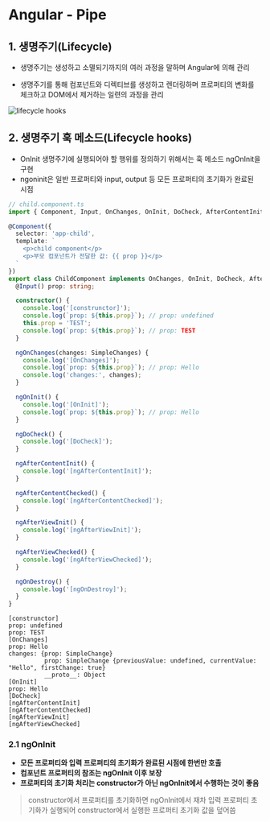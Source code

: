 # Angular - Pipe

## 1. 생명주기(Lifecycle)

- 생명주기는 생성하고 소멸되기까지의 여러 과정을 말하며 Angular에 의해 관리


- 생명주기를 통해 컴포넌트와 디렉티브를 생성하고 렌더링하며 프로퍼티의 변화를 체크하고 DOM에서 제거하는 일련의 과정을 관리

![lifecycle hooks](http://poiemaweb.com/img/hooks-in-sequence.png)

## 2. 생명주기 훅 메소드(Lifecycle hooks)

- OnInit 생명주기에 실행되어야 할 행위를 정의하기 위해서는 훅 메소드 ngOnInit을 구현
- ngoninit은 일반 프로퍼티와 input, output 등 모든 프로퍼티의 초기화가 완료된 시점

```typescript
// child.component.ts
import { Component, Input, OnChanges, OnInit, DoCheck, AfterContentInit, AfterContentChecked, AfterViewInit, AfterViewChecked, OnDestroy, SimpleChanges } from '@angular/core';

@Component({
  selector: 'app-child',
  template: `
    <p>child component</p>
    <p>부모 컴포넌트가 전달한 값: {{ prop }}</p>
  `
})
export class ChildComponent implements OnChanges, OnInit, DoCheck, AfterContentInit, AfterContentChecked, AfterViewInit, AfterViewChecked, OnDestroy {
  @Input() prop: string;

  constructor() {
    console.log('[construnctor]');
    console.log(`prop: ${this.prop}`); // prop: undefined
    this.prop = 'TEST';
    console.log(`prop: ${this.prop}`); // prop: TEST
  }

  ngOnChanges(changes: SimpleChanges) {
    console.log('[OnChanges]');
    console.log(`prop: ${this.prop}`); // prop: Hello
    console.log('changes:', changes);
  }

  ngOnInit() {
    console.log('[OnInit]');
    console.log(`prop: ${this.prop}`); // prop: Hello
  }

  ngDoCheck() {
    console.log('[DoCheck]');
  }

  ngAfterContentInit() {
    console.log('[ngAfterContentInit]');
  }

  ngAfterContentChecked() {
    console.log('[ngAfterContentChecked]');
  }

  ngAfterViewInit() {
    console.log('[ngAfterViewInit]');
  }

  ngAfterViewChecked() {
    console.log('[ngAfterViewChecked]');
  }

  ngOnDestroy() {
    console.log('[ngOnDestroy]');
  }
}
```

```code
[construnctor]
prop: undefined
prop: TEST
[OnChanges]
prop: Hello
changes: {prop: SimpleChange}
          prop: SimpleChange {previousValue: undefined, currentValue: "Hello", firstChange: true}
          __proto__: Object
[OnInit]
prop: Hello
[DoCheck]
[ngAfterContentInit]
[ngAfterContentChecked]
[ngAfterViewInit]
[ngAfterViewChecked]
```

### 2.1 ngOnInit

- **모든 프로퍼티와 입력 프로퍼티의 초기화가 완료된 시점에 한번만 호출**
- **컴포넌트 프로퍼티의 참조는 ngOnInit 이후 보장**
- **프로퍼티의 초기화 처리는 constructor가 아닌 ngOnInit에서 수행하는 것이 좋음**

> constructor에서 프로퍼티를 초기화하면 ngOnInit에서 재차 입력 프로퍼티 초기화가 실행되어 constructor에서 실행한 프로퍼티 초기화 값을 덮어씀